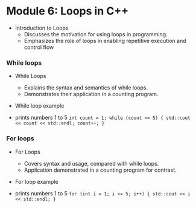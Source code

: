 # Module 6: Loops in C++
* Introduction to Loops
    - Discusses the motivation for using loops in programming.
    - Emphasizes the role of loops in enabling repetitive execution and control flow

### While loops 
* While Loops
    - Explains the syntax and semantics of while loops.
    - Demonstrates their application in a counting program.

* While loop example 
- prints numbers 1 to 5
    `int count = 1;
    while (count <= 5) {
    std::cout << count << std::endl;
    count++;
}
`

### For loops 
* For Loops
    - Covers syntax and usage, compared with while loops.
    - Application demonstrated in a counting program for contrast.

* For loop example
- prints numbers 1 to 5
`for (int i = 1; i <= 5; i++) {
    std::cout << i << std::endl;
}
`

